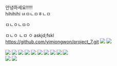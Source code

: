 안녕하세요!!!!!  <br>
hihihihi
ㄶㅁㄴㅁㅎㄴㅁ

ㅁㄴㅇㄴㅁㅇ

ㅁㄴㅇ
ㄴㅁ
ㅇ
askjd;fskl<br>
https://github.com/yimjongwon/project_7.git
  <img src="https://img.shields.io/badge/java-007396?style=flat-square&logo=java&logoColor=white"/>              <!-- 자바 -->
  <img src="https://img.shields.io/badge/python-3776AB?style=flat-square&logo=python&logoColor=white"/>               <!-- 파이썬 -->        
  <br>
  <img src="https://img.shields.io/badge/html5-E34F26?style=flat-square&logo=html5&logoColor=white"/>          <!-- HTML -->
  <img src="https://img.shields.io/badge/css-1572B6?style=flat-square&logo=css3&logoColor=white"/>                 <!-- CSS -->
  <img src="https://img.shields.io/badge/Javascript-ffb13b?style=flat-square&logo=javascript&logoColor=white"/>        <!-- 자바스크립트 -->
  <img src="https://img.shields.io/badge/mysql-4479A1?style=flat-square&logo=mysql&logoColor=white"/>
  <img src="https://img.shields.io/badge/sqlite-4169E1?style=flat-square&logo=sqlite&logoColor=white"/>
  <img src="https://img.shields.io/badge/spring-6DB33F?style=flat-square&logo=spring&logoColor=white"/>             <!-- 스프링 -->
  <img src="https://img.shields.io/badge/SpringBoot-6DB33F?style=flat-square&logo=SpringBoot&logoColor=white"/>        <!-- 스프링부트 -->
  <img src="https://img.shields.io/badge/linux-FCC624?style=flat-square&logo=linux&logoColor=black"/>             <!-- 리눅스 -->
  <img src="https://img.shields.io/badge/amazonaws-232F3E?style=flat-square&logo=amazonaws&logoColor=white"/>      <!-- AWS -->
  <img src="https://img.shields.io/badge/apache tomcat-F8DC75?style=flat-square&logo=apachetomcat&logoColor=white"/>   <!-- 아파치 -->
  <br>
  <img src="https://img.shields.io/badge/github-181717?style=flat-square&logo=github&logoColor=white">               <!-- 깃헙 -->
  <img src="https://img.shields.io/badge/git-F05032?style=flat-square&logo=git&logoColor=white">                  <!-- 깃 -->
